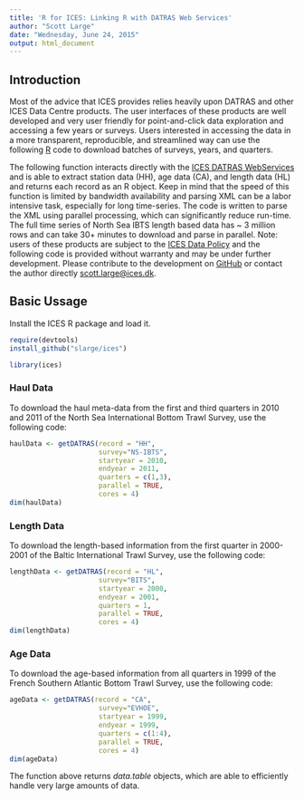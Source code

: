 ```yaml
---
title: 'R for ICES: Linking R with DATRAS Web Services'
author: "Scott Large"
date: "Wednesday, June 24, 2015"
output: html_document
---
```


## Introduction
Most of the advice that ICES provides relies heavily upon DATRAS and other ICES Data Centre products. The user interfaces of these products are well developed and very user friendly for point-and-click data exploration and accessing a few years or surveys. Users interested in accessing the data in a more transparent, reproducible, and streamlined way can use the following [R](http://cran.r-project.org/) code to download batches of surveys, years, and quarters.

The following function interacts directly with the [ICES DATRAS WebServices](https://datras.ices.dk/WebServices/DATRASWebService.asmx) and is able to extract station data (HH), age data (CA), and length data (HL) and returns each record as an R object. Keep in mind that the speed of this function is limited by bandwidth availability and parsing XML can be a labor intensive task, especially for long time-series. The code is written to parse the XML using parallel processing, which can significantly reduce run-time. The full time series of North Sea IBTS length based data has ~ 3 million rows and can take 30+ minutes to download and parse in parallel. Note: users of these products are subject to the [ICES Data Policy](http://www.ices.dk/marine-data/Documents/ICES_Data_Policy_2012.pdf) and the following code is provided without warranty and may be under further development. Please contribute to the development on [GitHub](https://github.com/slarge/ices) or contact the author directly <scott.large@ices.dk>.

## Basic Ussage

Install the ICES R package and load it.

```r
require(devtools)
install_github("slarge/ices")

library(ices)
```

### Haul Data
To download the haul meta-data from the first and third quarters in 2010 and 2011 of the North Sea International Bottom Trawl Survey, use the following code:
```r 
haulData <- getDATRAS(record = "HH",
                      survey="NS-IBTS",
                      startyear = 2010,
                      endyear = 2011,
                      quarters = c(1,3),
                      parallel = TRUE,
                      cores = 4)
dim(haulData)
```

### Length Data
To download the length-based information from the first quarter in 2000-2001 of the Baltic International Trawl Survey, use the following code:
```r 
lengthData <- getDATRAS(record = "HL",
                      survey="BITS",
                      startyear = 2000,
                      endyear = 2001,
                      quarters = 1,
                      parallel = TRUE,
                      cores = 4)
dim(lengthData)
```

### Age Data
To download the age-based information from all quarters in 1999 of the French Southern Atlantic Bottom Trawl Survey, use the following code:
```r
ageData <- getDATRAS(record = "CA",
                      survey="EVHOE",
                      startyear = 1999,
                      endyear = 1999,
                      quarters = c(1:4),
                      parallel = TRUE,
                      cores = 4)
dim(ageData)
```

The function above returns *data.table* objects, which are able to efficiently handle very large amounts of data. 
